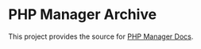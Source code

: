 PHP Manager Archive
===================

This project provides the source for [PHP Manager Docs](https://docs.lextudio.com/phpmanager/).